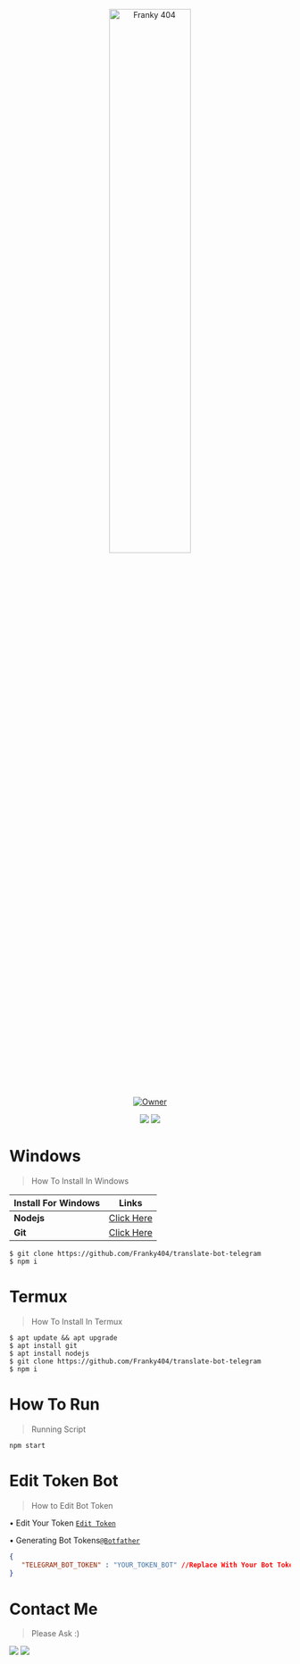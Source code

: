 <p align="center">
    <img src="https://telegra.ph/file/4b4bf1ecd94c04bc0ece6.jpg" width="54%" height="50%" alt="Franky 404"/>
    <br>
    <a href="https://wa.me/6283183586629?text=hai"><img title="Owner" src="https://img.shields.io/badge/Author-Franky-black?style=for-the-badge&logo=windows"></a>
</p>
<p align="center">
  <img src="https://img.shields.io/badge/-JavaScript-black?style=flat-square&logo=javascript" />
  <img src="https://img.shields.io/badge/-Node.js-black?style=flat-square&logo=Node.js" />
</p>

# Windows 
>How To Install In Windows

| Install For Windows| Links |
|--------|--------|
| **Nodejs** |[Click Here](https://nodejs.org/en/download) |
| **Git** | [Click Here](https://git-scm.com/download/win) |
```Windows
$ git clone https://github.com/Franky404/translate-bot-telegram
$ npm i
```

# Termux
>How To Install In Termux
```Termux
$ apt update && apt upgrade
$ apt install git
$ apt install nodejs
$ git clone https://github.com/Franky404/translate-bot-telegram
$ npm i
```
# How To Run
>Running Script
```
npm start
```
# Edit Token Bot
>How to Edit Bot Token

• Edit Your Token [`Edit Token`](https://github.com/Franky404/translate-bot-telegram/blob/aa33131306947358006faa258fc1eb07ca1eabc0/config.json#L2)

• Generating Bot Tokens[`@Botfather`](https://t.me/botfather)
```json
{ 
   "TELEGRAM_BOT_TOKEN" : "YOUR_TOKEN_BOT" //Replace With Your Bot Token!
}
```

# Contact Me
>Please Ask :)
<p align="left">
  <a href="https://wa.me/6283183586629" alt="WhatsApp">
  <img src="https://img.shields.io/badge/-WhatsApp-25d366?style=flat-square&labelColor=25d366&logo=whatsapp&logoColor=white&link=https://wa.me/6283183586629"/></a>

  <a href="https://instagram.com/ff_franky69" alt="Instagram">
  <img src="https://img.shields.io/badge/-Instagram-DF0174?style=flat-square&labelColor=DF0174&logo=instagram&logoColor=white&link=https://instagram.com/ff_franky69"/></a>
</p>  
